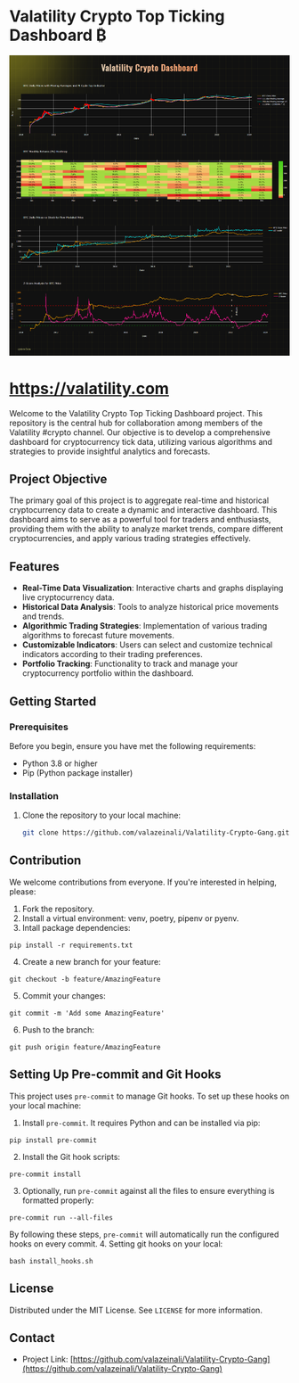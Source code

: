 # Valatility Crypto Top Ticking Dashboard ₿

![Dashboard Image](https://github.com/valazeinali/Valatility-Crypto-Gang/blob/main/assets/Valatility.png)

# https://valatility.com
Welcome to the Valatility Crypto Top Ticking Dashboard project. This repository is the central hub for collaboration among members of the Valatility #crypto channel. Our objective is to develop a comprehensive dashboard for cryptocurrency tick data, utilizing various algorithms and strategies to provide insightful analytics and forecasts.

## Project Objective

The primary goal of this project is to aggregate real-time and historical cryptocurrency data to create a dynamic and interactive dashboard. This dashboard aims to serve as a powerful tool for traders and enthusiasts, providing them with the ability to analyze market trends, compare different cryptocurrencies, and apply various trading strategies effectively.

## Features

- **Real-Time Data Visualization**: Interactive charts and graphs displaying live cryptocurrency data.
- **Historical Data Analysis**: Tools to analyze historical price movements and trends.
- **Algorithmic Trading Strategies**: Implementation of various trading algorithms to forecast future movements.
- **Customizable Indicators**: Users can select and customize technical indicators according to their trading preferences.
- **Portfolio Tracking**: Functionality to track and manage your cryptocurrency portfolio within the dashboard.

## Getting Started

### Prerequisites

Before you begin, ensure you have met the following requirements:
- Python 3.8 or higher
- Pip (Python package installer)

### Installation

1. Clone the repository to your local machine:
   ```sh
   git clone https://github.com/valazeinali/Valatility-Crypto-Gang.git
    ```

## Contribution

We welcome contributions from everyone. If you're interested in helping, please:
1. Fork the repository.
2. Install a virtual environment: venv, poetry, pipenv or pyenv.
3. Intall package dependencies:
```commandline
pip install -r requirements.txt
```
4. Create a new branch for your feature:
```commandline
git checkout -b feature/AmazingFeature
```
5. Commit your changes:
```commandline
git commit -m 'Add some AmazingFeature'
```
6. Push to the branch:
```commandline
git push origin feature/AmazingFeature
```

## Setting Up Pre-commit and Git Hooks

This project uses `pre-commit` to manage Git hooks. To set up these hooks on your local machine:

1. Install `pre-commit`. It requires Python and can be installed via pip:
```commandline
pip install pre-commit
```
2. Install the Git hook scripts:
```commandline
pre-commit install
```
3. Optionally, run `pre-commit` against all the files to ensure everything is formatted properly:
```commandline
pre-commit run --all-files
```
By following these steps, `pre-commit` will automatically run the configured hooks on every commit.
4. Setting git hooks on your local:
```commandline
bash install_hooks.sh
```
## License

Distributed under the MIT License. See `LICENSE` for more information.

## Contact

- Project Link: [https://github.com/valazeinali/Valatility-Crypto-Gang](https://github.com/valazeinali/Valatility-Crypto-Gang)
